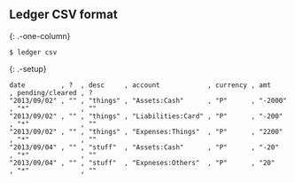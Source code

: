 Ledger CSV format
-----------------

{: .-one-column}

    $ ledger csv

{: .-setup}

    date         , ?  , desc     , account            , currency , amt     , pending/cleared , ?
    "2013/09/02" , "" , "things" , "Assets:Cash"      , "P"      , "-2000" , "*"             , ""
    "2013/09/02" , "" , "things" , "Liabilities:Card" , "P"      , "-200"  , "*"             , ""
    "2013/09/02" , "" , "things" , "Expenses:Things"  , "P"      , "2200"  , "*"             , ""
    "2013/09/04" , "" , "stuff"  , "Assets:Cash"      , "P"      , "-20"   , "*"             , ""
    "2013/09/04" , "" , "stuff"  , "Expneses:Others"  , "P"      , "20"    , "*"             , ""
